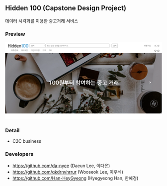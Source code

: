 ## Hidden 100 (Capstone Design Project)
데이터 시각화를 이용한 중고거래 서비스

### Preview
![hidden_100_main](./img/hidden_100.PNG)

### Detail
- C2C business

### Developers
- https://github.com/da-nyee (Daeun Lee, 이다은)
- https://github.com/qkdrnvhrrur (Wooseok Lee, 이우석)
- https://github.com/Han-HeyGyeong (Hyegyeong Han, 한혜경)
